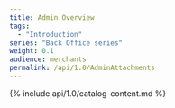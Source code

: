 ```yaml
---
title: Admin Overview
tags:
  - "Introduction"
series: "Back Office series"
weight: 0.1
audience: merchants
permalink: /api/1.0/AdminAttachments
---
```

{% include api/1.0/catalog-content.md %}
